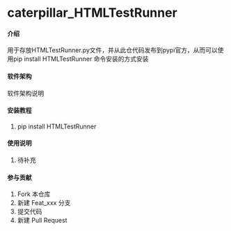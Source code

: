 # caterpillar_HTMLTestRunner

#### 介绍
用于存放HTMLTestRunner.py文件，并从此仓代码发布到pypi官方，从而可以使用pip install HTMLTestRunner 命令安装的方式安装

#### 软件架构
软件架构说明


#### 安装教程

1.  pip install HTMLTestRunner
#### 使用说明

1. 待补充

#### 参与贡献

1.  Fork 本仓库
2.  新建 Feat_xxx 分支
3.  提交代码
4.  新建 Pull Request

